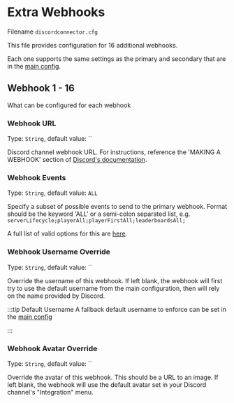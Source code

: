 # Extra Webhooks

Filename `discordconnector.cfg`

This file provides configuration for 16 additional webhooks.

Each one supports the same settings as the primary and secondary that are in the [main config](./main).

## Webhook 1 - 16

What can be configured for each webhook

### Webhook URL

Type: `String`, default value: ``

Discord channel webhook URL. For instructions, reference the 'MAKING A WEBHOOK' section of [Discord's documentation](https://support.Discord.com/hc/en-us/articles/228383668-Intro-to-Webhook).

### Webhook Events

Type: `String`, default value: `ALL`

Specify a subset of possible events to send to the primary webhook. Format should be the keyword 'ALL' or a semi-colon separated list, e.g. `serverLifecycle;playerAll;playerFirstAll;leaderboardsAll;`

A full list of valid options for this are [here](https://discord-connector.valheim.games.nwest.one/config/webhook.events.html).

### Webhook Username Override

Type: `String`, default value: ``

Override the username of this webhook. If left blank, the webhook will first try to use the default username from the main configuration, then will rely on the name provided by Discord.

:::tip Default Username
A fallback default username to enforce can be set in the [main config](./main#default-webhook-username-override)

:::

### Webhook Avatar Override

Type: `String`, default value: ``

Override the avatar of this webhook. This should be a URL to an image. If left blank, the webhook will use the default avatar set in your Discord channel's "Integration" menu.
